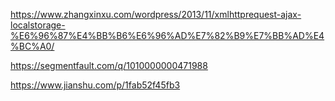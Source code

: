 https://www.zhangxinxu.com/wordpress/2013/11/xmlhttprequest-ajax-localstorage-%E6%96%87%E4%BB%B6%E6%96%AD%E7%82%B9%E7%BB%AD%E4%BC%A0/

https://segmentfault.com/q/1010000000471988

https://www.jianshu.com/p/1fab52f45fb3

